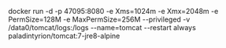 docker run -d -p 47095:8080 -e Xms=1024m -e Xmx=2048m -e PermSize=128M -e MaxPermSize=256M --privileged -v /data0/tomcat/logs:/logs --name=tomcat --restart always paladintyrion/tomcat:7-jre8-alpine
